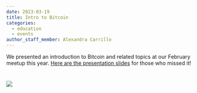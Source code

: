 ```yaml
---
date: 2023-03-19
title: Intro to Bitcoin
categories:
  - education
  - events
author_staff_member: Alexandra Carrillo
---
```


We presented an introduction to Bitcoin and related topics at our February meetup this year.
[Here are the presentation slides](https://docs.google.com/presentation/d/1f3q4963fluvwjhmVVLGrea_pCeR5V7Rp5fZXBZnK_xo/edit?usp=sharing)
for those who missed it!

<a href="https://docs.google.com/presentation/d/1f3q4963fluvwjhmVVLGrea_pCeR5V7Rp5fZXBZnK_xo/edit?usp=sharing" target="_blank">
<img src="../../../../../../images/intro-to-bitcoin.png" style="padding-top:25px">
</a>
